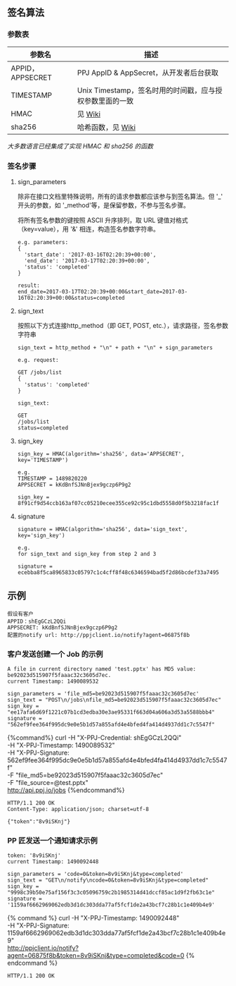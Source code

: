 ## 签名算法

### 参数表
参数名|描述
---|---
APPID，APPSECRET|PPJ AppID & AppSecret，从开发者后台获取
TIMESTAMP|Unix Timestamp，签名时用的时间戳，应与授权参数里面的一致
HMAC|见 [Wiki](https://en.wikipedia.org/wiki/Hash-based_message_authentication_code)
sha256|哈希函数，见 [Wiki](https://en.wikipedia.org/wiki/SHA-2)
_大多数语言已经集成了实现 HMAC 和 sha256 的函数_

### 签名步骤

1. sign_parameters

   除非在接口文档里特殊说明，所有的请求参数都应该参与到签名算法。但 '\_' 开头的参数，如 '\_method'等，是保留参数，不参与签名步骤。

   将所有签名参数的键按照 ASCII 升序排列，取 URL 键值对格式（key=value），用 '&amp;' 相连，构造签名参数字符串。

   ```
   e.g. parameters:
   {
     'start_date': '2017-03-16T02:20:39+00:00',
     'end_date': '2017-03-17T02:20:39+00:00',
     'status': 'completed'
   }
   ```
   ```
   result:
   end_date=2017-03-17T02:20:39+00:00&start_date=2017-03-16T02:20:39+00:00&status=completed
   ```  

2. sign_text

   按照以下方式连接http_method（即 GET, POST, etc.），请求路径，签名参数字符串

   ```
   sign_text = http_method + "\n" + path + "\n" + sign_parameters

   e.g. request:

   GET /jobs/list
   {
     'status': 'completed'
   }

   sign_text:

   GET
   /jobs/list
   status=completed

   ```

3. sign_key

   ```
   sign_key = HMAC(algorithm='sha256', data='APPSECRET', key='TIMESTAMP')

   e.g.
   TIMESTAMP = 1489820220
   APPSECRET = kKdBnfSJNnBjex9gczp6P9g2

   sign_key = 8f91cf9d54ccb163af07cc05210ecee355ce92c95c1dbd5558d0f5b3218fac1f
   ```

4. signature

   ```
   signature = HMAC(algorithm='sha256', data='sign_text', key='sign_key')

   e.g.
   for sign_text and sign_key from step 2 and 3

   signature = ecebba8f5ca8965833c05797c1c4cff8f48c6346594bad5f2d86bcdef33a7495
   ```

## 示例
```
假设有客户
APPID：shEgGCzL2QQi
APPSECRET: kKdBnfSJNnBjex9gczp6P9g2
配置的notify url: http://ppjclient.io/notify?agent=06875f8b
```
### 客户发送创建一个 Job 的示例
```
A file in current directory named 'test.pptx' has MD5 value: be92023d515907f5faaac32c3605d7ec.
current Timestamp: 1490089532

sign_parameters = 'file_md5=be92023d515907f5faaac32c3605d7ec'
sign_text = "POST\n/jobs\nfile_md5=be92023d515907f5faaac32c3605d7ec"
sign_key = "ee17afa6d69f1221c07b1cd3edba30e3ae95331f663d04a606a3d53a5588bbb4"
signature = "562ef9fee364f995dc9e0e5b1d57a855afd4e4bfed4fa414d4937dd1c7c5547f"
```

{%command%}
curl -H "X-PPJ-Credential: shEgGCzL2QQi" \
     -H "X-PPJ-Timestamp: 1490089532" \
     -H "X-PPJ-Signature: 562ef9fee364f995dc9e0e5b1d57a855afd4e4bfed4fa414d4937dd1c7c5547f" \
     -F "file_md5=be92023d515907f5faaac32c3605d7ec" \
     -F "file_source=@test.pptx" \
     http://api.ppj.io/jobs
{%endcommand%}

```
HTTP/1.1 200 OK
Content-Type: application/json; charset=utf-8

{"token":"8v9iSKnj"}
```

### PP 匠发送一个通知请求示例
```
token: '8v9iSKnj'
current Timestamp: 1490092448

sign_parameters = 'code=0&token=8v9iSKnj&type=completed'
sign_text = "GET\n/notify\ncode=0&token=8v9iSKnj&type=completed"
sign_key = "9998c39b50e75af156f3c3c05096759c2b1985314d41dccf85ac1d9f2fb63c1e"
signature = '1159af6662969062edb3d1dc303dda77af5fcf1de2a43bcf7c28b1c1e409b4e9'
```

{% command %}
curl -H "X-PPJ-Timestamp: 1490092448" \
     -H "X-PPJ-Signature: 1159af6662969062edb3d1dc303dda77af5fcf1de2a43bcf7c28b1c1e409b4e9" \
     http://ppjclient.io/notify?agent=06875f8b&token=8v9iSKnj&type=completed&code=0
{% endcommand %}

```
HTTP/1.1 200 OK
```

